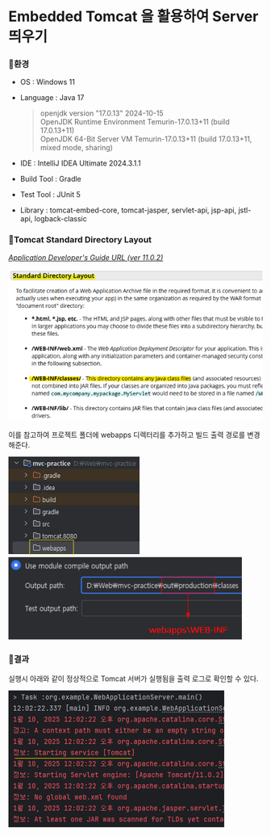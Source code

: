 # Embedded Tomcat 을 활용하여 Server 띄우기

### 🔻환경

- OS : Windows 11
- Language : Java 17

    >openjdk version "17.0.13" 2024-10-15</br>OpenJDK Runtime Environment Temurin-17.0.13+11 (build 17.0.13+11)</br>OpenJDK 64-Bit Server VM Temurin-17.0.13+11 (build 17.0.13+11, mixed mode, sharing)<br>

- IDE : IntelliJ IDEA Ultimate 2024.3.1.1</br>
- Build Tool : Gradle
- Test Tool : JUnit 5
- Library : tomcat-embed-core, tomcat-jasper, servlet-api, jsp-api, jstl-api, logback-classic

### 🔻Tomcat Standard Directory Layout

[_Application Developer's Guide URL (ver 11.0.2)_](https://tomcat.apache.org/tomcat-11.0-doc/appdev/deployment.html)

<img src="/img/tomcat-standard-layout.png" width="">

이를 참고하여 프로젝트 폴더에 webapps 디렉터리를 추가하고 빌드 출력 경로를 변경해준다.

<img src="/img/webapps.png" width="">

<img src="/img/buildoutputpath.png" width="">

### 🔻결과

실행시 아래와 같이 정상적으로 Tomcat 서버가 실행됨을 출력 로그로 확인할 수 있다.

<img src="/img/tomcatresult.png" width="">
